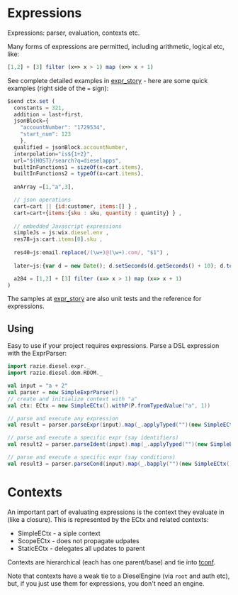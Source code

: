 # Expressions

Expressions: parser, evaluation, contexts etc.

Many forms of expressions are permitted, including arithmetic, logical etc, like:

```js
[1,2] + [3] filter (x=> x > 1) map (x=> x + 1) 
```

See complete detailed examples in [expr_story](http://specs.razie.com/wiki/Story:expr_story) - here are some 
quick examples (right side of the `=` sign):

```js
$send ctx.set (
  constants = 321, 
  addition = last+first,
  jsonBlock={
    "accountNumber": "1729534",
    "start_num": 123
	},
  qualified = jsonBlock.accountNumber,
  interpolation="is${1+2}",
  url="${HOST}/search?q=dieselapps",
  builtInFunctions1 = sizeOf(x=cart.items),
  builtInFunctions2 = typeOf(x=cart.items),
  
  anArray =[1,"a",3],

  // json operations
  cart=cart || {id:customer, items:[] } ,
  cart=cart+{items:{sku : sku, quantity : quantity} } ,
  
  // embedded Javascript expressions
  simpleJs = js:wix.diesel.env ,
  res78=js:cart.items[0].sku ,
  
  res40=js:email.replace(/(\w+)@(\w+).com/, "$1") ,
  
  later=js:{var d = new Date(); d.setSeconds(d.getSeconds() + 10); d.toISOString();} ,

  a284 = [1,2] + [3] filter (x=> x > 1) map (x=> x + 1) 
)

```

The samples at [expr_story](http://specs.razie.com/wiki/Story:expr_story) are also unit tests and the reference for expressions.

## Using

Easy to use if your project requires expressions. Parse a DSL expression with the ExprParser:

```scala
import razie.diesel.expr._
import razie.diesel.dom.RDOM._

val input = "a + 2"
val parser = new SimpleExprParser()
// create and initialize context with "a"
val ctx: ECtx = new SimpleECtx().withP(P.fromTypedValue("a", 1))

// parse and execute any expression
val result = parser.parseExpr(input).map(_.applyTyped("")(new SimpleECtx()))

// parse and execute a specific expr (say identifiers)
val result2 = parser.parseIdent(input).map(_.applyTyped("")(new SimpleECtx()))

// parse and execute a specific expr (say conditions)
val result3 = parser.parseCond(input).map(_.bapply("")(new SimpleECtx()))
```

# Contexts

An important part of evaluating expressions is the context they evaluate in (like a closure). This
is represented by the ECtx and related contexts:
- SimpleECtx - a siple context
- ScopeECtx - does not propagate udpates
- StaticECtx - delegates all updates to parent

Contexts are hierarchical (each has one parent/base) and tie into [tconf](tconf).

Note that contexts have a weak tie to a DieselEngine (via `root` and auth etc), but, if you just use them for 
expressions, you don't need an engine.

